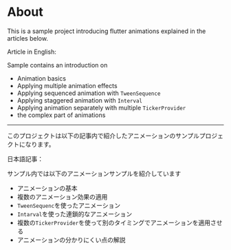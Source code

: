 # About

This is a sample project introducing flutter animations explained in the articles below.

Article in English:

Sample contains an introduction on 
- Animation basics
- Applying multiple animation effects
- Applying sequenced animation with `TweenSequence`
- Applying staggered animation with `Interval`
- Applying animation separately with multiple `TickerProvider`
- the complex part of animations

-----------

このプロジェクトは以下の記事内で紹介したアニメーションのサンプルプロジェクトになります。

日本語記事：

サンプル内では以下のアニメーションサンプルを紹介しています
- アニメーションの基本
- 複数のアニメーション効果の適用
- `TweenSequenc`を使ったアニメーション
- `Intarval`を使った連鎖的なアニメーション
- 複数の`TickerProvider`を使って別のタイミングでアニメーションを適用させる
- アニメーションの分かりにくい点の解説

<gif>